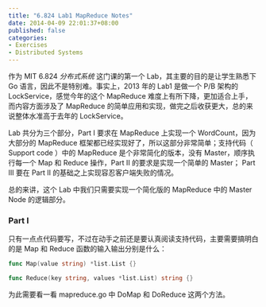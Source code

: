 ```yaml
---
title: "6.824 Lab1 MapReduce Notes"
date: 2014-04-09 22:01:37+08:00
published: false
categories: 
- Exercises
- Distributed Systems
---
```


作为 MIT 6.824 *分布式系统* 这门课的第一个 Lab，其主要的目的是让学生熟悉下 Go 语言，因此不是特别难。事实上，2013 年的 Lab1 是做一个 P/B 架构的 LockService，感觉今年的这个 MapReduce 难度上有所下降，更加适合上手，而内容方面涉及了 MapReduce 的简单应用和实现，做完之后收获更大，总的来说整体水准高于去年的 LockService。

Lab 共分为三个部分，Part I 要求在 MapReduce 上实现一个 WordCount，因为大部分的 MapReduce 框架都已经实现好了，所以这部分非常简单；支持代码（ Support code ）中的 MapReduce 是个非常简化的版本，没有 Master，顺序执行每一个 Map 和 Reduce 操作，Part II 的要求是实现一个简单的 Master； Part III 要在 Part II 的基础之上实现容忍客户端失败的情况。

总的来讲，这个 Lab 中我们只需要实现一个简化版的 MapReduce 中的 Master Node 的逻辑部分。

### Part I

只有一点点代码要写，不过在动手之前还是要认真阅读支持代码，主要需要搞明白的是 Map 和 Reduce 函数的输入输出分别是什么：

``` go wc.go
func Map(value string) *list.List {}

func Reduce(key string, values *list.List) string {}
```

为此需要看一看 mapreduce.go 中 DoMap 和 DoReduce 这两个方法。